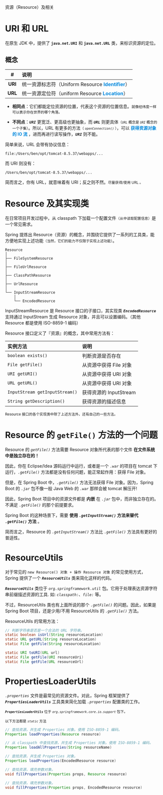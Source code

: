 <span class="title">资源（Resource）及相关</span>

# URI 和 URL

在原生 JDK 中，提供了 **`java.net.URI`** 和 **`java.net.URL`** 类，来标识资源的定位。

## 概念

| # | 说明 |
| :-: | :- |
| **URI** | 统一资源标志符（Uniform Resource <font color="#0088dd">**Identifier**</font>）|
| **URL** | 统一资源定位符（uniform Resource <font color="#0088dd">**Location**</font>）|


- **相同点**：它们都能定位资源的位置，代表这个资源的位置信息。<small>就像经纬度一样可以表示你在世界的哪个角落。</small>

- **不同点**：***`URI`*** 更宽泛、更高级也更抽象，而 ***`URL`*** 则更具体<small>（*`URL`* 概念是 *`URI`* 概念的一个子集）</small>。所以，URL 有更多的方法<small>（ *`openConnection()`* ）</small>，可以 <font color="#0088dd">**获得资源对象的 IO 流**</font> ，进而再进行读写操作，***`URI`*** 则不能。

简单来说，URL 会带有协议信息：

    file:/Users/ben/opt/tomcat-8.5.37/webapps/...

而 URI 则没有：

    /Users/ben/opt/tomcat-8.5.37/webapps/...

简而言之，你有 URL，就意味着有 URI；反之则不然。<small>尽量获得/使用 URL 。</small>


# Resource 及其实现类

在日常项目开发过程中，从 classpath 下加载一个配置文件<small>（从中读取配置信息）</small>是一个常见需求。

Spring 提炼出 Resource（资源）的概念，并围绕它提供了一系列的工具类，能方便地实现上述功能<small>（当然，它们的能力不仅限于实现上述功能）</small>。

```
Resource
│ 
├── FileSystemResource
│ 
├── FileUrlResource
│ 
├── ClassPathResource
│ 
├── UrlResource
│ 
└── InputStreamResource
    │ 
    └── EncodedResource
```

InputStreamResource 是 Resource 接口的子接口，其实现类 ***`EncodedResource`*** 支持通过 InputStream 生成 Resource 对象，并且可以设置编码。（其他 Resource 都是使用 ISO-8859-1 编码）

Resource 接口定义了『资源』的概念，其中常用方法有：

| 实例方法 | 说明 |
| :- | :- |
| `boolean exists()` | 判断资源是否存在 |
| `File getFile()`  | 从资源中获得 File 对象 |
| `URI getURI()` | 从资源中获得 URI 对象 |
| `URL getURL()` | 从资源中获得 URI 对象 |
| `InputStream getInputStream()` | 获得资源的 InputStream |
| `String getDescription()` | 获得资源的描述信息 |

<small>Resource 接口的各个实现类中除了上述方法外，还有自己的一些方法。</small>


# Resource 的 `getFile()` 方法的一个问题

Resource 的 *`getFile()`* 方法需要 Resource 对象所代表的那个文件 <strong>在文件系统中是独立存在的！</strong>

因此，你在 Eclipse/Idea 源码运行中运行，或者是一个 *`.war`* 的项目在 tomcat 下运行，*`.getFile()`* 方法都是没有任何问题，能正常起作用：获得 File 对象。

但是，在 Spring Boot 中，*`.getFile()`* 方法无法获得 File 对象。因为，Spring Boot 的 *`.jar`* 包不像一般 Java Web 的 *`.war`* 那样会被 tomcat 解压开!

因此，Spring Boot 项目中的资源文件都是 <strong>内嵌</strong> 在 *`.jar`* 包中，而非独立存在的。不满足 *`.getFile()`* 的那个前提要求。

Spring Boot 的这种场景下，需要 <strong>使用 *`.getInputStream()`* 方法来替代 *`.getFile()`* 方法</strong> 。

简而言之，Resource 的 *`.getInputStream()`* 方法比 *`.getFile()`* 方法具有更好的普适性。


# ResourceUtils

对于常见的 `new Resource() 对象 + 操作 Resource 对象` 的常见使用方式，Spring 提供了一个 ***`ResourceUtils`*** 类来简化这样的代码。

***`ResourceUtils`*** 类位于 *`org.springframework.util`* 包。它用于处理表达资源字符串前缀描述资源的工具. 如: *`classpath:`*、*`file:`* 等。

不过，ResourceUtils 类也有上面所说的那个 *`.getFile()`* 的问题。因此，如果是 Spring Boot 项目，还是少用/不用 ResourceUtils 的 *`.getFile()`* 方法。

ResourceUtils 的常用方法：

```java
// 判断字符串是否是一个合法的 URL 字符串。
static boolean isUrl(String resourceLocation) 
static URL getURL(String resourceLocation) 
static File	getFile(String resourceLocation)

static URI toURI(URL url) 
static File	getFile(URI resourceUri)
static File	getFile(URL resourceUrl)
```

# PropertiesLoaderUtils

*`.properties`* 文件是最常见的资源文件。对此，Spring 框架提供了 ***`PropertiesLoaderUtils`*** 工具类来简化加载 *`.properties`* 配置类的工作。

<small>***`PropertiesLoaderUtils`*** 位于 *`org.springframework.core.io.support`* 包下。</small>

<small>以下方法都是 *`static`* 方法</small>

```java
// 查找资源，并生成 Properties 对象。使用 ISO-8859-1 编码。
Properties loadProperties(Resource resource) 

// 从 classpath 中查找资源，并生成 Properties 对象。使用 ISO-8859-1 编码。
Properties loadAllProperties(String resourceName) 

// 查找资源，并生成 Properties 对象。
Properties loadProperties(EncodedResource resource) 

// 查找资源，填充参数对象。
void fillProperties(Properties props, Resource resource)

// 查找资源，填充参数对象。
void fillProperties(Properties props, EncodedResource resource) 
```

